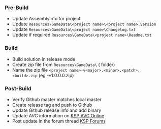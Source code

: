 ### Pre-Build
* Update AssemblyInfo for <project name> project
* Update `Resources\GameData\<project name>\<project name>.version`
* Update `Resources\GameData\<project name>\Changelog.txt`
* Update if required `Resources\GameData\<project name>\Readme.txt`

### Build
* Build solution in release mode
* Create zip file from `Resources\GameData\` (<project name> folder)
* Name the zip file `<project name>-v<major>.<minor>.<patch>.<build>.zip` (eg <project name>-v1.0.0.0.zip)

### Post-Build
* Verify Github master matches local master
* Create release tag and push to Github
* Update Github release info and add binary
* Update AVC information on [KSP AVC Online](http://ksp-avc.cybutek.net/?page=My_Versions)
* Post update in the forum thread [KSP Forums]()
